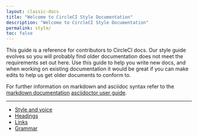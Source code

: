 ```yaml
---
layout: classic-docs
title: "Welcome to CircleCI Style Documentation"
description: "Welcome to CircleCI Style Documentation"
permalink: style/
toc: false
---
```


This guide is a reference for contributors to CircleCI docs. Our style guide evolves so you will probably find older documentation does not meet the requirements set out here. Use this guide to help you write new docs, and when working on existing documentation it would be great if you can make edits to help us get older documents to conform to.

For further information on markdown and asciidoc syntax refer to the [markdown documentation](https://daringfireball.net/projects/markdown/syntaxor) [asciidoctor user guide](https://asciidoctor.org/docs/user-manual/).

<hr class="hidden-xs" />

<div>
    <ul>
        <li><a href="{{ site.baseurl }}/style/style-voice/">Style and voice</a></li>
        <li><a href="{{ site.baseurl }}/style/style-headings/">Headings</a></li>
        <li><a href="{{ site.baseurl }}/2.0/style-links/">Links</a></li>
        <li><a href="{{ site.baseurl }}/2.0/style-grammar/">Grammar</a></li>
</div>
  